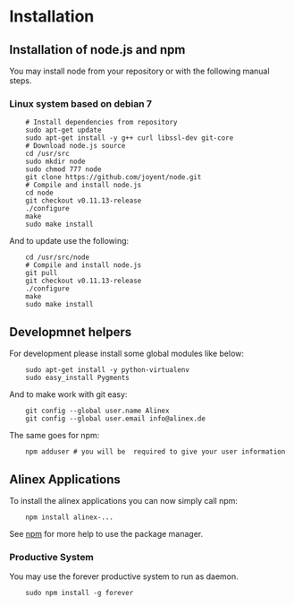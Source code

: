 Installation
=========================================


Installation of node.js and npm
-----------------------------------------

You may install node from your repository or with the following manual steps.

### Linux system based on debian 7

		# Install dependencies from repository
		sudo apt-get update
		sudo apt-get install -y g++ curl libssl-dev git-core
		# Download node.js source
		cd /usr/src
		sudo mkdir node
		sudo chmod 777 node
		git clone https://github.com/joyent/node.git
		# Compile and install node.js
		cd node
		git checkout v0.11.13-release
		./configure
		make
		sudo make install

And to update use the following:

		cd /usr/src/node
		# Compile and install node.js
		git pull
		git checkout v0.11.13-release
		./configure
		make
		sudo make install


Developmnet helpers
-----------------------------------------

For development please install some global modules like below:

		sudo apt-get install -y python-virtualenv
		sudo easy_install Pygments

And to make work with git easy:

		git config --global user.name Alinex
		git config --global user.email info@alinex.de

The same goes for npm:

		npm adduser # you will be  required to give your user information


Alinex Applications
-----------------------------------------

To install the alinex applications you can now simply call npm:

		npm install alinex-...

See [npm](npm.md) for more help to use the package manager.

### Productive System

You may use the forever productive system to run as daemon.

		sudo npm install -g forever
